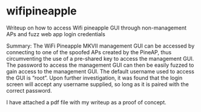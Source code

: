 # wifipineapple
Writeup on how to access Wifi pineapple GUI through non-management APs and fuzz web app login credentials 

Summary: The WiFi Pineapple MKVII management GUI can be accessed by connecting to one of the spoofed APs
created by the PineAP, thus circumventing the use of a pre-shared key to access the
management GUI. The password to access the management GUI can then be easily fuzzed to
gain access to the management GUI. The default username used to access the GUI is “root”.
Upon further investigation, it was found that the login screen will accept any username
supplied, so long as it is paired with the correct password.

I have attached a pdf file with my writeup as a proof of concept.  
